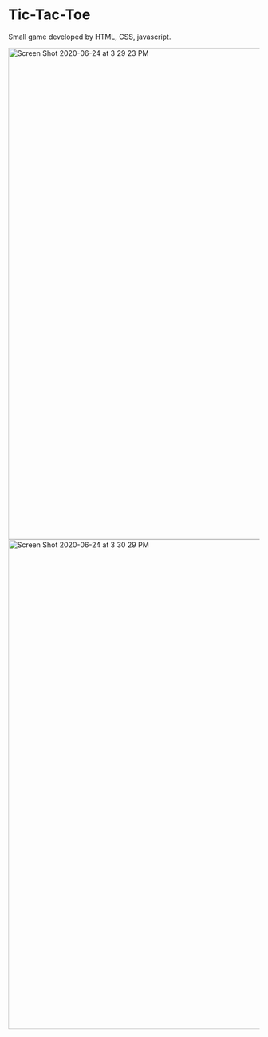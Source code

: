 # Tic-Tac-Toe
Small game developed by HTML, CSS, javascript.

<img width="986" alt="Screen Shot 2020-06-24 at 3 29 23 PM" src="https://user-images.githubusercontent.com/46818235/85565714-af5c4780-b62f-11ea-90b2-bee0837ab368.png">
<img width="982" alt="Screen Shot 2020-06-24 at 3 30 29 PM" src="https://user-images.githubusercontent.com/46818235/85565742-b5522880-b62f-11ea-859a-44920e414cc4.png">
